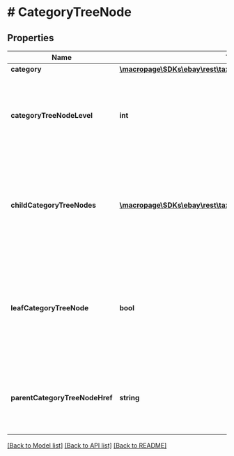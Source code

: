 # # CategoryTreeNode

## Properties

Name | Type | Description | Notes
------------ | ------------- | ------------- | -------------
**category** | [**\macropage\SDKs\ebay\rest\taxonomy\Model\Category**](Category.md) |  | [optional]
**categoryTreeNodeLevel** | **int** | The absolute level of the current category tree node in the hierarchy of its category tree.    &lt;br /&gt;&lt;br /&gt;          &lt;span class&#x3D;\&quot;tablenote\&quot;&gt; &lt;strong&gt;Note:&lt;/strong&gt; The root node of any full category tree is always at level &lt;code&gt;&lt;b&gt;0&lt;/b&gt;&lt;/code&gt;. &lt;/span&gt; | [optional]
**childCategoryTreeNodes** | [**\macropage\SDKs\ebay\rest\taxonomy\Model\CategoryTreeNode[]**](CategoryTreeNode.md) | An array of one or more category tree nodes that are the immediate children of the current category tree node, as well as their children, recursively down to the leaf nodes.    &lt;br /&gt;&lt;br /&gt;&lt;i&gt;Returned only if&lt;/i&gt; the current category tree node is not a leaf node (the value of &lt;b&gt;leafCategoryTreeNode&lt;/b&gt; is &lt;code&gt;false&lt;/code&gt;). | [optional]
**leafCategoryTreeNode** | **bool** | A value of &lt;code&gt;true&lt;/code&gt; indicates that the current category tree node is a leaf node (it has no child nodes). A value of &lt;code&gt;false&lt;/code&gt; indicates that the current node has one or more child nodes, which are identified by the &lt;b&gt;childCategoryTreeNodes&lt;/b&gt; array.    &lt;br /&gt;&lt;br /&gt;          &lt;i&gt;Returned only if&lt;/i&gt; the value of this field is &lt;code&gt;true&lt;/code&gt;. | [optional]
**parentCategoryTreeNodeHref** | **string** | The href portion of the &lt;b&gt;getCategorySubtree&lt;/b&gt; call that retrieves the subtree below the parent of this category tree node.    &lt;br /&gt;&lt;br /&gt;          &lt;i&gt;Not returned if&lt;/i&gt; the current category tree node is the root node of its tree. | [optional]

[[Back to Model list]](../../README.md#models) [[Back to API list]](../../README.md#endpoints) [[Back to README]](../../README.md)
